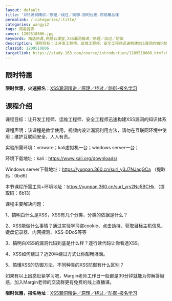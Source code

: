 ```yaml
---
layout: default
title: 'XSS漏洞精讲／原理／绕过／防御-限时优惠-网易精品课'
permalink: /:categories/:title/
categories: wangyi2
tags: 网易提供
cover: 1209510806.jpg
keywords: 精选网课,网易云课堂,XSS漏洞精讲／原理／绕过／防御
description: 课程目标：让开发工程师、运维工程师、安全工程师迅速构建XSS漏洞的知识体系课程声明：该课程是教学使用，视频内设计漏洞利用
classid: 1209510806
targetlink: https://study.163.com/course/introduction/1209510806.htm?share=1&shareId=1025206652&utm_campaign=share&utm_medium=iphoneShare&utm_source=&utm_u=1025206652
---
```


## 限时特惠

**限时优惠，火速报名**：[XSS漏洞精讲／原理／绕过／防御-报名学习](https://study.163.com/course/introduction/1209510806.htm?share=1&shareId=1025206652&utm_campaign=share&utm_medium=iphoneShare&utm_source=&utm_u=1025206652)

## 课程介绍

课程目标：让开发工程师、运维工程师、安全工程师迅速构建XSS漏洞的知识体系

课程声明：该课程是教学使用，视频内设计漏洞利用方法，请勿在互联网环境中使用；维护互联网安全，人人有责。

实验所需环境：vmware；kali虚拟机一台；windows server一台；

环境下载地址：kali：https://www.kali.org/downloads/

Windows server下载地址：https://yunpan.360.cn/surl_y3J7NJagGCa （提取码：0bd6）

本节课程所需工具+环境地址：https://yunpan.360.cn/surl_yrs2Nc5BCHk （提取码：6b13）

课程主要解决问题：

1、搞明白什么是XSS，XSS有几个分类，分类的依据是什么？

2、XSS能做什么事情？通过实验学习盗cookie、点击劫持、获取目标主机信息、键盘记录器、内网探测、XSS-DDoS等等

3、搞明白XSS的漏洞代码到底是什么样？逐行读代码让你看透XSS。

4、XSS如何绕过？近20种绕过方式让你酣畅淋漓。

5、搞懂XSS的防御方法，不同种类的XSS防御有什么区别？



如果有以上困惑赶紧学习吧，Margin老师工作日一般都是30分钟就能为你解答疑惑，加入Margin老师的交流群更有免费的线上直播课。

**限时优惠，报名地址**：[XSS漏洞精讲／原理／绕过／防御-报名学习](https://study.163.com/course/introduction/1209510806.htm?share=1&shareId=1025206652&utm_campaign=share&utm_medium=iphoneShare&utm_source=&utm_u=1025206652)


